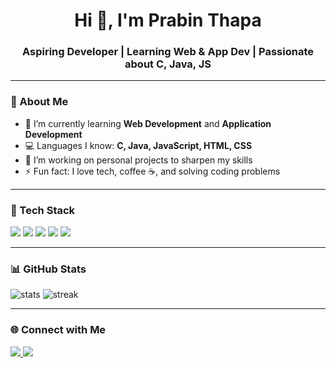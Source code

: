 <h1 align="center">Hi 👋, I'm Prabin Thapa</h1>
<h3 align="center">Aspiring Developer | Learning Web & App Dev | Passionate about C, Java, JS</h3>

---

### 🧠 About Me
- 🌱 I’m currently learning **Web Development** and **Application Development**
- 💻 Languages I know: **C, Java, JavaScript, HTML, CSS**
- 🔭 I’m working on personal projects to sharpen my skills
- ⚡ Fun fact: I love tech, coffee ☕, and solving coding problems

---

### 🚀 Tech Stack
<p align="left">
  <img src="https://img.shields.io/badge/C-00599C?style=for-the-badge&logo=c&logoColor=white"/>
  <img src="https://img.shields.io/badge/Java-ED8B00?style=for-the-badge&logo=java&logoColor=white"/>
  <img src="https://img.shields.io/badge/JavaScript-F7DF1E?style=for-the-badge&logo=javascript&logoColor=black"/>
  <img src="https://img.shields.io/badge/HTML5-E34F26?style=for-the-badge&logo=html5&logoColor=white"/>
  <img src="https://img.shields.io/badge/CSS3-1572B6?style=for-the-badge&logo=css3&logoColor=white"/>
</p>

---

### 📊 GitHub Stats
<p align="left">
  <img src="https://github-readme-stats-gamma-one-59.vercel.app/api?username=Prabinthapadev21&show_icons=true&theme=tokyonight" alt="stats" />
  <img src="https://streak-stats.demolab.com?user=your-username&theme=tokyonight" alt="streak" />
</p>

---

### 🌐 Connect with Me
<p align="left">
  <a href="https://www.facebook.com/share/18sbxsq29n/" target="_blank">
    <img src="https://img.shields.io/badge/LinkedIn-0077B5?style=for-the-badge&logo=linkedin&logoColor=white"/>
  </a>
  
  <a href="prth_bca2080@lict.edu.np">
    <img src="https://img.shields.io/badge/Gmail-D14836?style=for-the-badge&logo=gmail&logoColor=white"/>
  </a>
</p>
